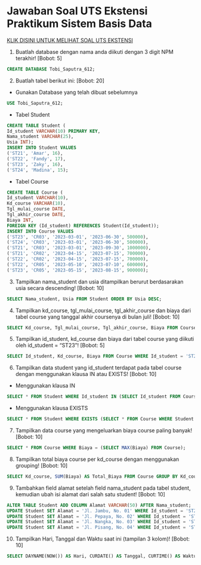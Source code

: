 # Jawaban Soal UTS Ekstensi Praktikum Sistem Basis Data

[KLIK DISINI UNTUK MELIHAT SOAL UTS EKSTENSI](https://drive.google.com/drive/u/1/folders/1Musrr3mzm5DZiM154nVjJnVrjBx7XTGR)

1. Buatlah database dengan nama anda diikuti dengan 3 digit NPM terakhir! [Bobot: 5]

```sql
CREATE DATABASE Tobi_Saputra_612;
```

2. Buatlah tabel berikut ini: [Bobot: 20]

-   Gunakan Database yang telah dibuat sebelumnya

```sql
USE Tobi_Saputra_612;
```

-   Tabel Student

```sql
CREATE TABLE Student (
Id_student VARCHAR(10) PRIMARY KEY,
Nama_student VARCHAR(25),
Usia INT);
INSERT INTO Student VALUES
('ST21', 'Amar', 16),
('ST22', 'Fandy', 17),
('ST23', 'Zaky', 16),
('ST24', 'Madina', 15);
```

-   Tabel Course

```sql
CREATE TABLE Course (
Id_student VARCHAR(10),
Kd_course VARCHAR(10),
Tgl_mulai_course DATE,
Tgl_akhir_course DATE,
Biaya INT,
FOREIGN KEY (Id_student) REFERENCES Student(Id_student));
INSERT INTO Course VALUES
('ST23', 'CR03', '2023-03-01', '2023-06-30', 500000),
('ST24', 'CR03', '2023-03-01', '2023-06-30', 500000),
('ST21', 'CR03', '2023-03-01', '2023-09-30', 1000000),
('ST21', 'CR02', '2023-04-15', '2023-07-15', 700000),
('ST22', 'CR02', '2023-04-15', '2023-07-15', 700000),
('ST22', 'CR05', '2023-05-10', '2023-07-10', 600000),
('ST23', 'CR05', '2023-05-15', '2023-08-15', 900000);
```

3. Tampilkan nama_student dan usia ditampilkan berurut berdasarakan usia secara descending! [Bobot: 10]

```sql
SELECT Nama_student, Usia FROM Student ORDER BY Usia DESC;
```

4. Tampilkan kd_course, tgl_mulai_course, tgl_akhir_course dan biaya dari tabel course yang tanggal akhir coursenya di bulan juli! [Bobot: 10]

```sql
SELECT Kd_course, Tgl_mulai_course, Tgl_akhir_course, Biaya FROM Course WHERE MONTH(Tgl_akhir_course) = 7;
```

5. Tampilkan id_student, kd_course dan biaya dari tabel course yang diikuti oleh id_student = “ST23”! [Bobot: 5]

```sql
SELECT Id_student, Kd_course, Biaya FROM Course WHERE Id_student = 'ST23';
```

6. Tampilkan data student yang id_student terdapat pada tabel course dengan menggunakan klausa IN atau EXISTS! [Bobot: 10]

-   Menggunakan klausa IN

```sql
SELECT * FROM Student WHERE Id_student IN (SELECT Id_student FROM Course);
```

-   Menggunakan klausa EXISTS

```sql
SELECT * FROM Student WHERE EXISTS (SELECT * FROM Course WHERE Student.Id_student = Course.Id_student);
```

7. Tampilkan data course yang mengeluarkan biaya course paling banyak! [Bobot: 10]

```sql
SELECT * FROM Course WHERE Biaya = (SELECT MAX(Biaya) FROM Course);
```

8. Tampilkan total biaya course per kd_course dengan menggunakan grouping! [Bobot: 10]

```sql
SELECT Kd_course, SUM(Biaya) AS Total_Biaya FROM Course GROUP BY Kd_course;
```

9. Tambahkan field alamat setelah field nama_student pada tabel student, kemudian ubah isi alamat dari salah satu student! [Bobot: 10]

```sql
ALTER TABLE Student ADD COLUMN Alamat VARCHAR(50) AFTER Nama_student;
UPDATE Student SET Alamat = 'Jl. Jambu, No. 01' WHERE Id_student = 'ST21';
UPDATE Student SET Alamat = 'Jl. Pepaya, No. 02' WHERE Id_student = 'ST22';
UPDATE Student SET Alamat = 'Jl. Nangka, No. 03' WHERE Id_student = 'ST23';
UPDATE Student SET Alamat = 'Jl. Pisang, No. 04' WHERE Id_student = 'ST24';
```

10. Tampilkan Hari, Tanggal dan Waktu saat ini (tampilan 3 kolom)! [Bobot: 10]

```sql
SELECT DAYNAME(NOW()) AS Hari, CURDATE() AS Tanggal, CURTIME() AS Waktu;
```
